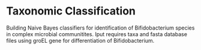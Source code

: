# Taxonomic Classification

Building Naive Bayes classifiers for identification of Bifidobacterium species in complex microbial communitites. Iput requires taxa and fasta database files using groEL gene for differentiation of Bifidobacterium.
